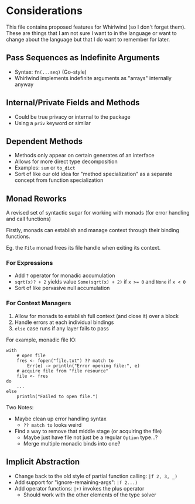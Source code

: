 # Considerations

This file contains proposed features for Whirlwind (so I don't forget them).  These
are things that I am not sure I want to in the language or want to change about the
language but that I do want to remember for later.

## Pass Sequences as Indefinite Arguments

- Syntax: `fn(...seq)` (Go-style)
- Whirlwind implements indefinite arguments as "arrays" internally anyway

## Internal/Private Fields and Methods

- Could be true privacy or internal to the package
- Using a `priv` keyword or similar

## Dependent Methods

- Methods only appear on certain generates of an interface
- Allows for more direct type decomposition
- Examples: `sum` or `to_dict`
- Sort of like our old idea for "method specialization" as a separate concept from function specialization

## Monad Reworks

A revised set of syntactic sugar for working with monads (for error handling and call functions)

Firstly, monads can establish and manage context through their binding functions.

Eg. the `File` monad frees its file handle when exiting its context.

### For Expressions

- Add `?` operator for monadic accumulation
- `sqrt(x)? + 2` yields value `Some(sqrt(x) + 2)` if `x >= 0` and `None` if `x < 0`
- Sort of like pervasive null accumulation

### For Context Managers

1. Allow for monads to establish full context (and close it) over a block
2. Handle errors at each individual bindings
3. `else` case runs if any layer fails to pass

For example, monadic file IO:

    with
        # open file
        fres <- fopen("file.txt") ?? match to 
            Err(e) -> println("Error opening file:", e)
        # acquire file from "file resource"
        file <- fres  
    do
        ...
    else
        println("Failed to open file.")

Two Notes:

- Maybe clean up error handling syntax
  * `?? match to` looks weird
- Find a way to remove that middle stage (or acquiring the file)
  * Maybe just have file not just be a regular `Option` type...?
  * Merge multiple monadic binds into one?

## Implicit Abstraction

- Change back to the old style of partial function calling: `|f 2, 3, _)`
- Add support for "ignore-remaining-args": `|f 2...)`
- Add operator functions: `|+)` invokes the plus operator
  * Should work with the other elements of the type solver



